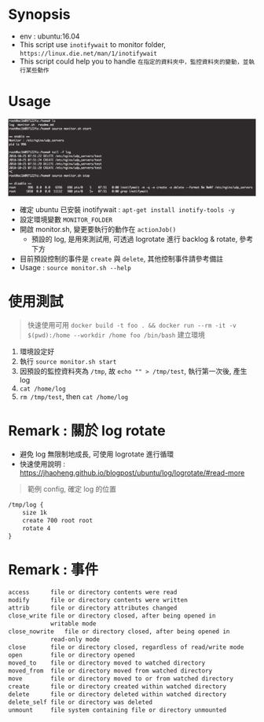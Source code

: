 # Synopsis
- env : ubuntu:16.04
- This script use `inotifywait` to monitor folder, `https://linux.die.net/man/1/inotifywait`
- This script could help you to handle `在指定的資料夾中，監控資料夾的變動，並執行某些動作`


# Usage

![img](img.png)

- 確定 ubuntu 已安裝 inotifywait : `apt-get install inotify-tools -y`
- 設定環境變數 `MONITOR_FOLDER`
- 開啟 monitor.sh, 變更要執行的動作在 `actionJob()`
	- 預設的 log, 是用來測試用, 可透過 logrotate 進行 backlog & rotate, 參考下方
- 目前預設控制的事件是 `create` 與 `delete`, 其他控制事件請參考備註
- Usage : `source monitor.sh --help`

# 使用測試
> 快速使用可用 `docker build -t foo . && docker run --rm -it -v $(pwd):/home --workdir /home foo /bin/bash` 建立環境

1. 環境設定好
2. 執行 `source monitor.sh start`
3. 因預設的監控資料夾為 `/tmp`, 故 `echo "" > /tmp/test`, 執行第一次後, 產生 log
4. `cat /home/log`
5. `rm /tmp/test`, then `cat /home/log`


# Remark : 關於 log rotate

- 避免 log 無限制地成長, 可使用 logrotate 進行循環
- 快速使用說明 : https://jhaoheng.github.io/blogpost/ubuntu/log/logrotate/#read-more

> 範例 config, 確定 log 的位置
```
/tmp/log {
	size 1k
	create 700 root root
	rotate 4
}
```


# Remark : 事件

```
access		file or directory contents were read
modify		file or directory contents were written
attrib		file or directory attributes changed
close_write	file or directory closed, after being opened in
           	writable mode
close_nowrite	file or directory closed, after being opened in
           	read-only mode
close		file or directory closed, regardless of read/write mode
open		file or directory opened
moved_to	file or directory moved to watched directory
moved_from	file or directory moved from watched directory
move		file or directory moved to or from watched directory
create		file or directory created within watched directory
delete		file or directory deleted within watched directory
delete_self	file or directory was deleted
unmount		file system containing file or directory unmounted
```